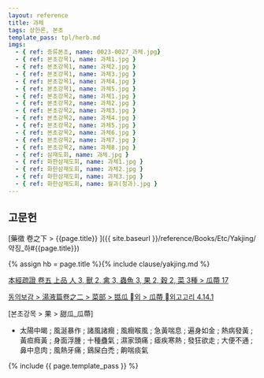 ```yaml
---
layout: reference
title: 과체
tags: 상한론, 본초
template_pass: tpl/herb.md
imgs:
  - { ref: 증류본초, name: 0023-0027_과체.jpg}
  - { ref: 본초강목1, name: 과체1.jpg }
  - { ref: 본초강목1, name: 과체2.jpg }
  - { ref: 본초강목1, name: 과체3.jpg }
  - { ref: 본초강목1, name: 과체4.jpg }
  - { ref: 본초강목1, name: 과체5.jpg }
  - { ref: 본초강목2, name: 과체1.jpg }
  - { ref: 본초강목2, name: 과체2.jpg }
  - { ref: 본초강목2, name: 과체3.jpg }
  - { ref: 본초강목2, name: 과체4.jpg }
  - { ref: 본초강목2, name: 과체5.jpg }
  - { ref: 본초강목2, name: 과체6.jpg }
  - { ref: 본초강목2, name: 과체7.jpg }
  - { ref: 본초강목2, name: 과체8.jpg }
  - { ref: 삼재도회, name: 과체.jpg }
  - { ref: 화한삼재도회, name: 과체1.jpg }
  - { ref: 화한삼재도회, name: 과체2.jpg }
  - { ref: 화한삼재도회, name: 과체3.jpg }
  - { ref: 화한삼재도회, name: 월과(청과).jpg }
---
```



## 고문헌

[藥徵 卷之下 > {{page.title}} ]({{ site.baseurl }}/reference/Books/Etc/Yakjing/약징_하#{{page.title}})

{% assign hb = page.title %}{% include clause/yakjing.md %}

[本經疏證 卷五 上品 人 3, 獸 2, 禽 3, 蟲魚 3, 果 2, 穀 2, 菜 3種 > 瓜蔕 17](https://mediclassics.kr/books/154/volume/5/#content_101)

[동의보감 > 湯液篇卷之二 > 菜部 > 甛瓜 외 >  瓜蔕 외고고리 4.14.1](https://mediclassics.kr/books/8/volume/21/#content_922)

[본초강목 > 果 > 甜瓜_瓜蔕]

* 太陽中暍 ; 風涎暴作 ; 諸風諸癎 ; 風癎喉風 ; 急黃喘息 ; 遍身如金 ; 熱病發黃 ; 黃疸癊黃 ; 身面浮腫 ; 十種蠱氣 ; 濕家頭痛 ; 瘧疾寒熱 ; 發狂欲走 ; 大便不通 ; 鼻中息肉 ; 風熱牙痛 ; 鷄屎白禿 ; 齁喘痰氣


{% include {{ page.template_pass }} %}
